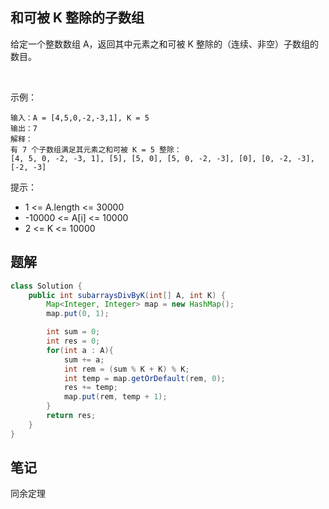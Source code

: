 
## 和可被 K 整除的子数组

给定一个整数数组 A，返回其中元素之和可被 K 整除的（连续、非空）子数组的数目。

 

示例：

```
输入：A = [4,5,0,-2,-3,1], K = 5
输出：7
解释：
有 7 个子数组满足其元素之和可被 K = 5 整除：
[4, 5, 0, -2, -3, 1], [5], [5, 0], [5, 0, -2, -3], [0], [0, -2, -3], [-2, -3]
```

提示：

* 1 <= A.length <= 30000
* -10000 <= A[i] <= 10000
* 2 <= K <= 10000


## 题解

```java
class Solution {
    public int subarraysDivByK(int[] A, int K) {
        Map<Integer, Integer> map = new HashMap();
        map.put(0, 1);

        int sum = 0;
        int res = 0;
        for(int a : A){
            sum += a;
            int rem = (sum % K + K) % K;
            int temp = map.getOrDefault(rem, 0);
            res += temp;
            map.put(rem, temp + 1);
        }
        return res;
    }
}
```

## 笔记

同余定理
